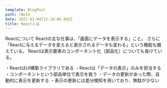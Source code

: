 ```yaml
---
template: BlogPost
path: /No19
date: 2021-01-04T13:10:06.892Z
title: Reactとは
---
```

Reactについて
Reactの主な仕事は、「画面にデータを表示する」こと。
さらに「Reactに与えるデータを変えると表示されるデータも変わる」という機能も備えている。
Reactは表示要素のコンポーネント化（部品化）についても長けている。

・ReactはUI構築ライブラリである
・Reactは「データの表示」のみを担当する
・コンポーネントという部品単位で表示を扱う
・データの更新があった際、自動的に表示を更新する
・表示の更新には差分検知を用いており、無駄が少ない


